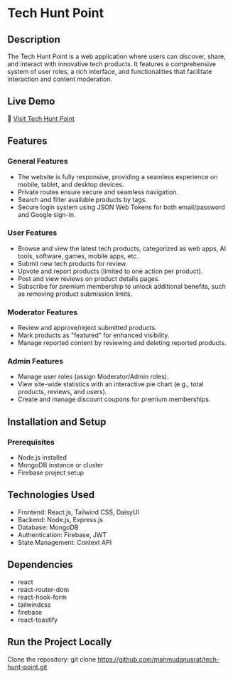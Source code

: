 # Tech Hunt Point

## Description
The Tech Hunt Point is a web application where users can discover, share, and interact with innovative tech products. It features a comprehensive system of user roles, a rich interface, and functionalities that facilitate interaction and content moderation.

## Live Demo
🔗 [Visit Tech Hunt Point](https://tech-hunt-point.web.app/)

## Features
### General Features
- The website is fully responsive, providing a seamless experience on mobile, tablet, and desktop devices.
- Private routes ensure secure and seamless navigation.
- Search and filter available products by tags.
- Secure login system using JSON Web Tokens for both email/password and Google sign-in.

### User Features
- Browse and view the latest tech products, categorized as web apps, AI tools, software, games, mobile apps, etc.
- Submit new tech products for review.
- Upvote and report products (limited to one action per product).
- Post and view reviews on product details pages.
- Subscribe for premium membership to unlock additional benefits, such as removing product submission limits.

### Moderator Features
- Review and approve/reject submitted products.
- Mark products as "featured" for enhanced visibility.
- Manage reported content by reviewing and deleting reported products.

### Admin Features
- Manage user roles (assign Moderator/Admin roles).
- View site-wide statistics with an interactive pie chart (e.g., total products, reviews, and users).
- Create and manage discount coupons for premium memberships.


## Installation and Setup

### Prerequisites
- Node.js installed
- MongoDB instance or cluster
- Firebase project setup


## Technologies Used
- Frontend: React.js, Tailwind CSS, DaisyUI
- Backend: Node.js, Express.js
- Database: MongoDB
- Authentication: Firebase, JWT
- State Management: Context API
## Dependencies
- react
- react-router-dom
- react-hook-form
- tailwindcss
- firebase
- react-toastify

## Run the Project Locally
Clone the repository:
git clone https://github.com/mahmudanusrat/tech-hunt-point.git
